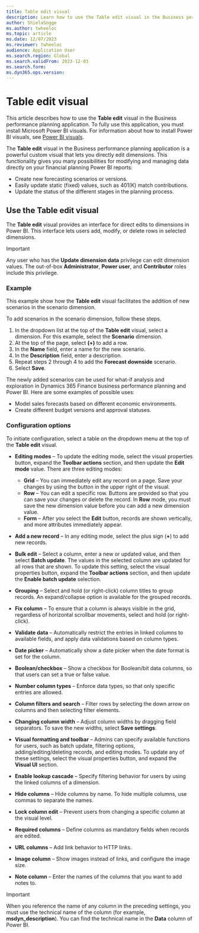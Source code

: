 ```yaml
---
title: Table edit visual
description: Learn how to use the Table edit visual in the Business performance planning application, including an example and an outline on configuration settings.
author: ShielaSogge
ms.author: twheeloc
ms.topic: article
ms.date: 12/07/2023
ms.reviewer: twheeloc
audience: Application User
ms.search.region: Global
ms.search.validFrom: 2023-12-03
ms.search.form: 
ms.dyn365.ops.version: 
---
```


# Table edit visual

This article describes how to use the **Table edit** visual in the Business performance planning application. To fully use this application, you must install Microsoft Power BI visuals. For information about how to install Power BI visuals, see [Power BI visuals](/power-bi/developer/visuals).

The **Table edit** visual in the Business performance planning application is a powerful custom visual that lets you directly edit dimensions. This functionality gives you many possibilities for modifying and managing data directly on your financial planning Power BI reports:

- Create new forecasting scenarios or versions.
- Easily update static (fixed) values, such as 401(K) match contributions.
- Update the status of the different stages in the planning process.

## Use the Table edit visual

The **Table edit** visual provides an interface for direct edits to dimensions in Power BI. This interface lets users add, modify, or delete rows in selected dimensions.
 
> [!IMPORTANT]
> Any user who has the **Update dimension data** privilege can edit dimension values. The out-of-box **Administrator**, **Power user**, and **Contributor** roles include this privilege.

### Example

This example show how the **Table edit** visual facilitates the addition of new scenarios in the scenario dimension.

To add scenarios in the scenario dimension, follow these steps.

1. In the dropdown list at the top of the **Table edit** visual, select a dimension. For this example, select the **Scenario** dimension.
2. At the top of the page, select **(+)** to add a row.
3. In the **Name** field, enter a name for the new scenario.
4. In the **Description** field, enter a description.
5. Repeat steps 2 through 4 to add the **Forecast downside** scenario.
6. Select **Save**.

The newly added scenarios can be used for what-if analysis and exploration in Dynamics 365 Finance business performance planning and Power BI.
Here are some examples of possible uses:

- Model sales forecasts based on different economic environments.
- Create different budget versions and approval statuses.

### Configuration options

To initiate configuration, select a table on the dropdown menu at the top of the **Table edit** visual.

- **Editing modes** – To update the editing mode, select the visual properties button, expand the **Toolbar actions** section, and then update the **Edit mode** value. There are three editing modes:

    - **Grid** – You can immediately edit any record on a page. Save your changes by using the button in the upper right of the visual.
    - **Row** – You can edit a specific row. Buttons are provided so that you can save your changes or delete the record. In **Row** mode, you must save the new dimension value before you can add a new dimension value.
    - **Form** – After you select the **Edit** button, records are shown vertically, and more attributes immediately appear.

- **Add a new record** – In any editing mode, select the plus sign (**+**) to add new records.
- **Bulk edit** – Select a column, enter a new or updated value, and then select **Batch update**. The values in the selected column are updated for all rows that are shown. To update this setting, select the visual properties button, expand the **Toolbar actions** section, and then update the **Enable batch update** selection.
- **Grouping** – Select and hold (or right-click) column titles to group records. An expand/collapse option is available for the grouped records.
- **Fix column** – To ensure that a column is always visible in the grid, regardless of horizontal scrollbar movements, select and hold (or right-click).
- **Validate data** – Automatically restrict the entries in linked columns to available fields, and apply data validations based on column types.
- **Date picker** – Automatically show a date picker when the date format is set for the column.
- **Boolean/checkbox** – Show a checkbox for Boolean/bit data columns, so that users can set a true or false value.
- **Number column types** – Enforce data types, so that only specific entries are allowed.
- **Column filters and search** – Filter rows by selecting the down arrow on columns and then selecting filter elements.
- **Changing column width** – Adjust column widths by dragging field separators. To save the new widths, select **Save settings**.
- **Visual formatting and toolbar** – Admins can specify available functions for users, such as batch update, filtering options, adding/editing/deleting records, and editing modes. To update any of these settings, select the visual properties button, and expand the **Visual UI** section.
- **Enable lookup cascade** – Specify filtering behavior for users by using the linked columns of a dimension.
- **Hide columns** – Hide columns by name. To hide multiple columns, use commas to separate the names.
- **Lock column edit** – Prevent users from changing a specific column at the visual level.
- **Required columns** – Define columns as mandatory fields when records are edited.
- **URL columns** – Add link behavior to HTTP links.
- **Image column** – Show images instead of links, and configure the image size.
- **Note column** – Enter the names of the columns that you want to add notes to.

> [!IMPORTANT]
> When you reference the name of any column in the preceding settings, you must use the technical name of the column (for example, **msdyn\_description**). You can find the technical name in the **Data** column of Power BI.
